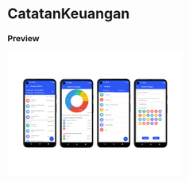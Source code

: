 # CatatanKeuangan

### Preview
<img src="https://github.com/faynald/CatatanKeuangan/blob/master/preview.jpg" width="70%">
